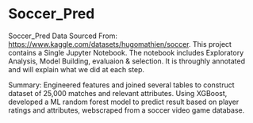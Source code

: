 # Soccer_Pred
Soccer_Pred
Data Sourced From:  https://www.kaggle.com/datasets/hugomathien/soccer.
This project contains a Single Jupyter Notebook. The notebook includes Exploratory Analysis, Model Building, evaluaion & selection. It is throughly annotated and will explain what we did at each step.

Summary:
Engineered features and joined several tables to construct dataset of 25,000 matches and relevant attributes. 
Using XGBoost, developed a ML random forest model to predict result based on player ratings and attributes, webscraped from a soccer video game database.
